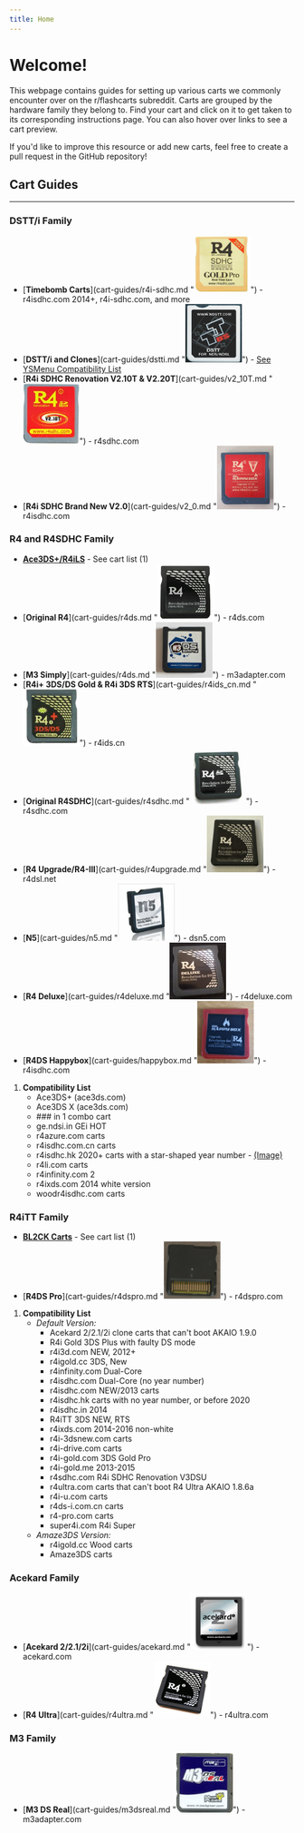 ```yaml
---
title: Home 
---
```


# Welcome!

This webpage contains guides for setting up various carts we commonly encounter over on the r/flashcarts subreddit. Carts are grouped by the hardware family they belong to. Find your cart and click on it to get taken to its corresponding instructions page. You can also hover over links to see a cart preview.

If you'd like to improve this resource or add new carts, feel free to create a pull request in the GitHub repository!

## Cart Guides

---

### DSTT/i Family

- [**Timebomb Carts**](cart-guides/r4i-sdhc.md "<img src="images/r4i-sdhc.jpg" alt="r4isdhc.com 2014+" width="100">") - r4isdhc.com 2014+, r4i-sdhc.com, and more
- [**DSTT/i and Clones**](cart-guides/dstti.md "<img src="images/dstt.jpg" alt="DSTT" width="100">") - [See YSMenu Compatibility List](https://www.flashcarts.net/ysmenu-compat-ext)
- [**R4i SDHC Renovation V2.10T & V2.20T**](cart-guides/v2_10T.md "<img src="images/v2_10T.jpg" alt="R4i SDHC Renovation V2.10T & V2.20T" width="100">") - r4sdhc.com
- [**R4i SDHC Brand New V2.0**](cart-guides/v2_0.md "<img src="images/v2_0.png" alt="R4i SDHC Brand New V2.0" width="100">") - r4isdhc.com

### R4 and R4SDHC Family

<div class="annotate" markdown>

- [**Ace3DS+/R4iLS**](cart-guides/ace3ds_r4ils.md) - See cart list (1)
- [**Original R4**](cart-guides/r4ds.md "<img src="images/r4ds.png" alt="R4DS" width="100">") - r4ds.com
- [**M3 Simply**](cart-guides/r4ds.md "<img src="images/m3simply.jpg" alt="M3 Simply" width="100">") - m3adapter.com
- [**R4i+ 3DS/DS Gold & R4i 3DS RTS**](cart-guides/r4ids_cn.md "<img src="images/r4ids_cn.png" alt="r4ids.cn" width="100">") - r4ids.cn
- [**Original R4SDHC**](cart-guides/r4sdhc.md "<img src="images/r4sdhc.png" alt="Original R4SDHC" width="100">") - r4sdhc.com
- [**R4 Upgrade/R4-III**](cart-guides/r4upgrade.md "<img src="images/r4upgrade.jpg" alt="R4 Upgrade" width="100">") - r4dsl.net
- [**N5**](cart-guides/n5.md "<img src="images/n5.jpg" alt="N5" width="100">") - dsn5.com
- [**R4 Deluxe**](cart-guides/r4deluxe.md "<img src="images/r4deluxe.png" alt="R4 Deluxe" width="100">") - r4deluxe.com
- [**R4DS Happybox**](cart-guides/happybox.md "<img src="images/happybox.png" alt="R4 SDHC Happybox" width="100">") - r4isdhc.com

</div>

1.  **Compatibility List**
    - Ace3DS+ (ace3ds.com)
    - Ace3DS X (ace3ds.com)
    - \### in 1 combo cart
    - ge.ndsi.in GEi HOT
    - r4azure.com carts
    - r4isdhc.com.cn carts
    - r4isdhc.hk 2020+ carts with a star-shaped year number - [(Image)](https://preview.redd.it/8fzy9qyb8w5c1.jpg?auto=webp&s=b2cb57b5df8b125c97e623acf6297799d99c0a97)
    - r4li.com carts
    - r4infinity.com 2
    - r4ixds.com 2014 white version
    - woodr4isdhc.com carts

### R4iTT Family

<div class="annotate" markdown>

- [**BL2CK Carts**](cart-guides/bl2ck.md) - See cart list (1)
- [**R4DS Pro**](cart-guides/r4dspro.md "<img src="images/r4dspro.jpg" alt="R4DS Pro" width="100">") - r4dspro.com

</div>

1.  **Compatibility List**
    - *Default Version:*
        - Acekard 2/2.1/2i clone carts that can't boot AKAIO 1.9.0
        - R4i Gold 3DS Plus with faulty DS mode
        - r4i3d.com NEW, 2012+
        - r4igold.cc 3DS, New
        - r4infinity.com Dual-Core
        - r4isdhc.com Dual-Core (no year number)
        - r4isdhc.com NEW/2013 carts
        - r4isdhc.hk carts with no year number, or before 2020
        - r4isdhc.in 2014
        - R4iTT 3DS NEW, RTS
        - r4ixds.com 2014-2016 non-white
        - r4i-3dsnew.com carts
        - r4i-drive.com carts
        - r4i-gold.com 3DS Gold Pro
        - r4i-gold.me 2013-2015
        - r4sdhc.com R4i SDHC Renovation V3DSU
        - r4ultra.com carts that can't boot R4 Ultra AKAIO 1.8.6a
        - r4i-u.com carts
        - r4ds-i.com.cn carts
        - r4-pro.com carts
        - super4i.com R4i Super
    - *Amaze3DS Version:*
        - r4igold.cc Wood carts
        - Amaze3DS carts

### Acekard Family

- [**Acekard 2/2.1/2i**](cart-guides/acekard.md "<img src="images/acekard.png" alt="Acekard 2i" width="100">") - acekard.com
- [**R4 Ultra**](cart-guides/r4ultra.md "<img src="images/r4ultra.jpg" alt="R4 Ultra" width="100">") - r4ultra.com

### M3 Family

- [**M3 DS Real**](cart-guides/m3dsreal.md "<img src="images/m3dsreal.png" alt="M3 DS Real" width="100">") - m3adapter.com

&nbsp;